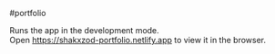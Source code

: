 #portfolio

Runs the app in the development mode.\
Open https://shakxzod-portfolio.netlify.app to view it in the browser.
